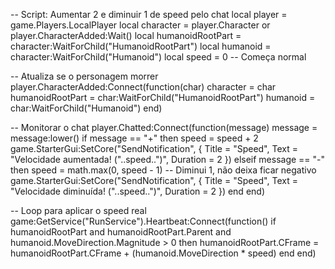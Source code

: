 -- Script: Aumentar 2 e diminuir 1 de speed pelo chat
local player = game.Players.LocalPlayer
local character = player.Character or player.CharacterAdded:Wait()
local humanoidRootPart = character:WaitForChild("HumanoidRootPart")
local humanoid = character:WaitForChild("Humanoid")
local speed = 0 -- Começa normal

-- Atualiza se o personagem morrer
player.CharacterAdded:Connect(function(char)
    character = char
    humanoidRootPart = char:WaitForChild("HumanoidRootPart")
    humanoid = char:WaitForChild("Humanoid")
end)

-- Monitorar o chat
player.Chatted:Connect(function(message)
    message = message:lower()
    if message == "+" then
        speed = speed + 2
        game.StarterGui:SetCore("SendNotification", {
            Title = "Speed",
            Text = "Velocidade aumentada! ("..speed..")",
            Duration = 2
        })
    elseif message == "-" then
        speed = math.max(0, speed - 1) -- Diminui 1, não deixa ficar negativo
        game.StarterGui:SetCore("SendNotification", {
            Title = "Speed",
            Text = "Velocidade diminuída! ("..speed..")",
            Duration = 2
        })
    end
end)

-- Loop para aplicar o speed real
game:GetService("RunService").Heartbeat:Connect(function()
    if humanoidRootPart and humanoidRootPart.Parent and humanoid.MoveDirection.Magnitude > 0 then
        humanoidRootPart.CFrame = humanoidRootPart.CFrame + (humanoid.MoveDirection * speed)
    end
end)

